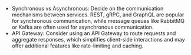 - Synchronous vs Asynchronous: Decide on the communication mechanisms between services. REST, gRPC, and GraphQL are popular for synchronous communication, while message queues like RabbitMQ or Kafka are often used for asynchronous communication.
- API Gateway: Consider using an API Gateway to route requests and aggregate responses, which simplifies client-side interactions and may offer additional features like rate-limiting and caching.

